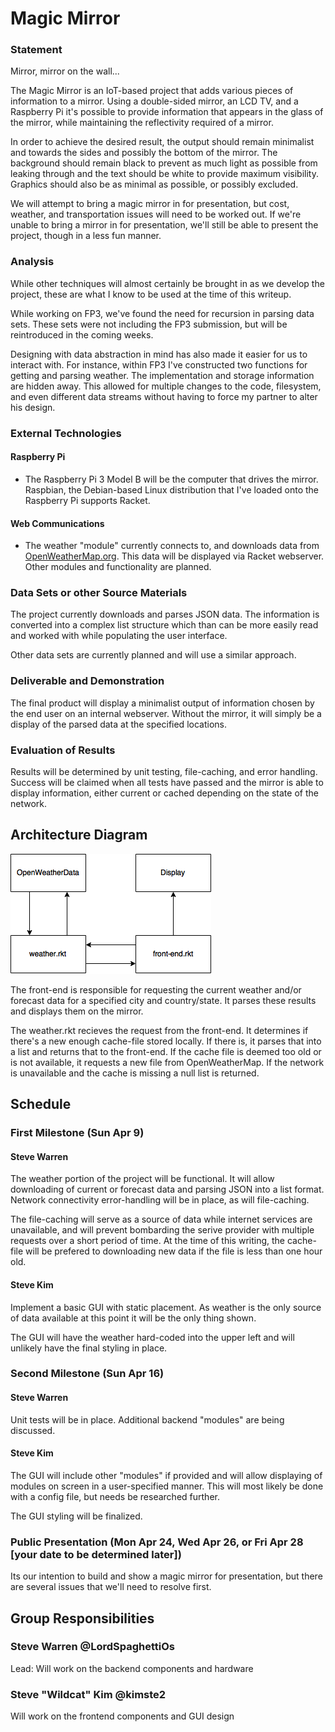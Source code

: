# Magic Mirror

### Statement
Mirror, mirror on the wall...  

The Magic Mirror is an IoT-based project that adds various pieces of information to a mirror. Using a double-sided mirror, an LCD TV, and a Raspberry Pi it's possible to provide information that appears in the glass of the mirror, while maintaining the reflectivity required of a mirror.  

In order to achieve the desired result, the output should remain minimalist and towards the sides and possibly the bottom of the mirror. The background should remain black to prevent as much light as possible from leaking through and the text should be white to provide maximum visibility. Graphics should also be as minimal as possible, or possibly excluded.  

We will attempt to bring a magic mirror in for presentation, but cost, weather, and transportation issues will need to be worked out. If we're unable to bring a mirror in for presentation, we'll still be able to present the project, though in a less fun manner.

### Analysis
While other techniques will almost certainly be brought in as we develop the project, these are what I know to be used at the time of this writeup.  

While working on FP3, we've found the need for recursion in parsing data sets.  These sets were not including the FP3 submission, but will be reintroduced in the coming weeks.  

Designing with data abstraction in mind has also made it easier for us to interact with.  For instance, within FP3 I've constructed two functions for getting and parsing weather.  The implementation and storage information are hidden away.  This allowed for multiple changes to the code, filesystem, and even different data streams without having to force my partner to alter his design.

### External Technologies
#### Raspberry Pi
- The Raspberry Pi 3 Model B will be the computer that drives the mirror. Raspbian, the Debian-based Linux distribution that I've loaded onto the Raspberry Pi supports Racket.

#### Web Communications
- The weather "module" currently connects to, and downloads data from [OpenWeatherMap.org](http://openweathermap.org/).  This data will be displayed via Racket webserver.  Other modules and functionality are planned.

### Data Sets or other Source Materials
The project currently downloads and parses JSON data. The information is converted into a complex list structure which than can be more easily read and worked with while populating the user interface.  

Other data sets are currently planned and will use a similar approach.

### Deliverable and Demonstration
The final product will display a minimalist output of information chosen by the end user on an internal webserver.  Without the mirror, it will simply be a display of the parsed data at the specified locations.


### Evaluation of Results
Results will be determined by unit testing, file-caching, and error handling. Success will be claimed when all tests have passed and the mirror is able to display information, either current or cached depending on the state of the network.


## Architecture Diagram
![FP4 Diagram](https://github.com/oplS17projects/Magic_Mirror/blob/master/fp4-diagram-v2.png "FP4 Diagram")  

The front-end is responsible for requesting the current weather and/or forecast data for a specified city and country/state. It parses these results and displays them on the mirror.  

The weather.rkt recieves the request from the front-end.  It determines if there's a new enough cache-file stored locally.  If there is, it parses that into a list and returns that to the front-end.  If the cache file is deemed too old or is not available, it requests a new file from OpenWeatherMap. If the network is unavailable and the cache is missing a null list is returned.

## Schedule
### First Milestone (Sun Apr 9)
#### Steve Warren
The weather portion of the project will be functional. It will allow downloading of current or forecast data and parsing JSON into a list format. Network connectivity error-handling will be in place, as will file-caching.  

The file-caching will serve as a source of data while internet services are unavailable, and will prevent bombarding the serive provider with multiple requests over a short period of time. At the time of this writing, the cache-file will be prefered to downloading new data if the file is less than one hour old.

#### Steve Kim
Implement a basic GUI with static placement. As weather is the only source of data available at this point it will be the only thing shown.  

The GUI will have the weather hard-coded into the upper left and will unlikely have the final styling in place.

### Second Milestone (Sun Apr 16)
#### Steve Warren
Unit tests will be in place. Additional backend "modules" are being discussed.

#### Steve Kim
The GUI will include other "modules" if provided and will allow displaying of modules on screen in a user-specified manner. This will most likely be done with a config file, but needs be researched further.  

The GUI styling will be finalized.

### Public Presentation (Mon Apr 24, Wed Apr 26, or Fri Apr 28 [your date to be determined later])
Its our intention to build and show a magic mirror for presentation, but there are several issues that we'll need to resolve first.

## Group Responsibilities
### Steve Warren @LordSpaghettiOs
Lead: Will work on the backend components and hardware

### Steve "Wildcat" Kim @kimste2
Will work on the frontend components and GUI design
